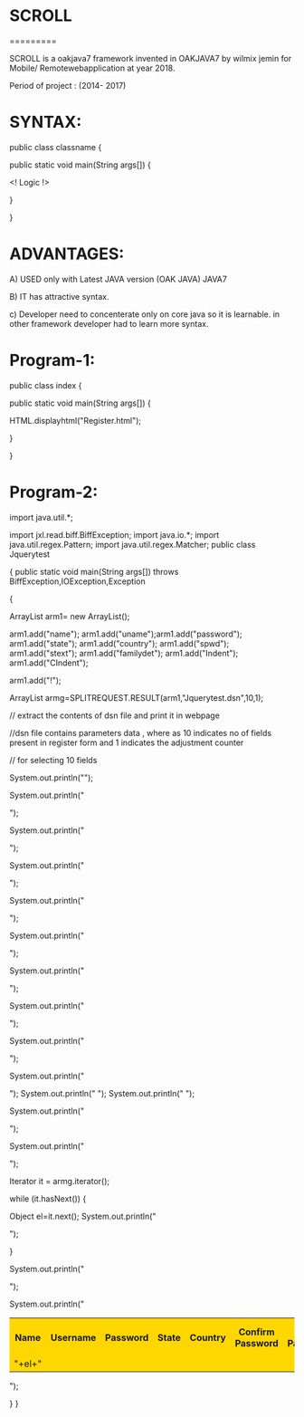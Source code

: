# SCROLL
=========

  SCROLL  is  a  oakjava7   framework  invented in  OAKJAVA7  by wilmix jemin  for Mobile/ Remotewebapplication at  year  2018.


Period  of   project  :  (2014- 2017)

 


SYNTAX:
=======

<SCROLL>




public class classname {

public  static void  main(String args[])
{


<!  Logic  !>


 
}

}


</SCROLL>


ADVANTAGES:
==========

A)  USED  only  with  Latest  JAVA  version  (OAK JAVA) JAVA7
 
B) IT has attractive syntax.

c) Developer need to concenterate only on core java so it is learnable. in other framework developer had to learn more syntax.





Program-1:
===========

<SCROLL>




public class index {

public  static void  main(String args[])
{


HTML.displayhtml("Register.html");


 
}

}


</SCROLL>



Program-2:
===========



<SCROLL>

import  java.util.*;

import jxl.read.biff.BiffException;
import java.io.*;
import java.util.regex.Pattern;
import java.util.regex.Matcher;
public  class  Jquerytest

{
public  static  void  main(String args[]) throws  BiffException,IOException,Exception

{


 

 ArrayList<String> arm1= new  ArrayList<String>();

arm1.add("name");
arm1.add("uname");arm1.add("password");
arm1.add("state");
arm1.add("country");
arm1.add("spwd");
arm1.add("stext");
arm1.add("familydet");
arm1.add("Indent");
arm1.add("CIndent");

arm1.add("!");





ArrayList <String>  armg=SPLITREQUEST.RESULT(arm1,"Jquerytest.dsn",10,1);

// extract  the  contents  of  dsn  file  and print  it  in webpage

//dsn  file contains  parameters  data ,  where as   10 indicates  no  of  fields  present  in register  form  and  1 indicates  the adjustment counter

// for  selecting  10 fields 



System.out.println("<table style='width:100%' bgcolor=gold>");
  
System.out.println("<tr>");
  
System.out.println("  <th>Name</th>");
  
System.out.println("  <th>Username</th>"); 
  
System.out.println("  <th>Password</th>");
  
System.out.println("  <th>State</th>");
  
System.out.println("  <th>Country</th>");
  
System.out.println("  <th>Confirm Password</th>");

System.out.println("  <th>Secret Password</th>");

System.out.println("  <th> FamilyDetails </th>");
System.out.println("  <th>Percentage of Marks Scored</th>");
System.out.println("  <th>Subject</th>");
   
System.out.println(" </tr>");
   
System.out.println(" <tr>");


Iterator  it = armg.iterator();

while  (it.hasNext())
{

Object el=it.next();
   System.out.println("<td>"+el+"</td>");
   
 }

  
System.out.println(" </tr>");
 
  
System.out.println("</table>");



}
}


</SCROLL>
